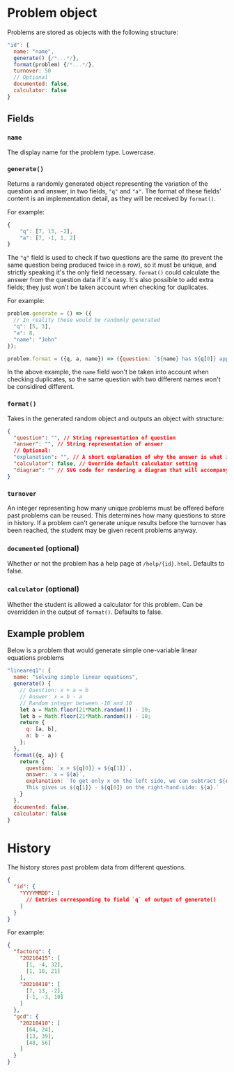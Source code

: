 # Problem object
Problems are stored as objects with the following structure:
```javascript
"id": {
  name: "name",
  generate() {/*...*/},
  format(problem) {/*...*/},
  turnover: 50
  // Optional
  documented: false,
  calculator: false
}
```
## Fields
### `name`
The display name for the problem type. Lowercase.
### `generate()`
Returns a randomly generated object representing the variation of the question and answer, in two fields, `"q"` and `"a"`. The format of these fields' content is an implementation detail, as they will be received by `format()`.

For example:
```javascript
{
    "q": [7, 13, -2],
    "a": [7, -1, 1, 2]
}
```
The `"q"` field is used to check if two questions are the same (to prevent the same question being produced twice in a row), so it must be unique, and strictly speaking it's the only field necessary. `format()` could calculate the answer from the question data if it's easy. It's also possible to add extra fields; they just won't be taken account when checking for duplicates.

For example:
```javascript
problem.generate = () => ({
  // In reality these would be randomly generated
  "q": [5, 3],
  "a": 8,
  "name": "John"
});

problem.format = ({q, a, name}) => ({question: `${name} has ${q[0]} apples and ${q[1]} oranges. How many fruits does ${name} have in total?`, answer: `${name} has ${a} fruits.`});
```
In the above example, the `name` field won't be taken into account when checking duplicates, so the same question with two different names won't be considired different.
### `format()`
Takes in the generated random object and outputs an object with structure:
```json
{
  "question": "", // String representation of question
  "answer": "", // String representation of answer
  // Optional:
  "explanation": "", // A short explanation of why the answer is what it is
  "calculator": false, // Override default calculator setting
  "diagram": "" // SVG code for rendering a diagram that will accompany the question
}
```
### `turnover`
An integer representing how many unique problems must be offered before past problems can be reused. This determines how many questions to store in history. If a problem can't generate unique results before the turnover has been reached, the student may be given recent problems anyway.
### `documented` (optional)
Whether or not the problem has a help page at `/help/{id}.html`. Defaults to false.
### `calculator` (optional)
Whether the student is allowed a calculator for this problem. Can be overridden in the output of `format()`. Defaults to false.

## Example problem
Below is a problem that would generate simple one-variable linear equations problems
```javascript
"lineareq1": {
  name: "solving simple linear equations",
  generate() {
    // Question: x + a = b
    // Answer: x = b - a
    // Random integer between -10 and 10
    let a = Math.floor(21*Math.random()) - 10;
    let b = Math.floor(21*Math.random()) - 10;
    return {
      q: [a, b],
      a: b - a
    };
  },
  format({q, a}) {
    return {
      question: `x + ${q[0]} = ${q[1]}`,
      answer: `x = ${a}`,
      explanation: `To get only x on the left side, we can subtract ${q[0]} from both sides.
      This gives us ${q[1]} - ${q[0]} on the right-hand-side: ${a}.`
    }
  },
  documented: false,
  calculator: false
}
```

# History
The history stores past problem data from different questions.
```json
{
  "id": {
    "YYYYMMDD": [
      // Entries corresponding to field `q` of output of generate()
    ]
  }
}
```
For example:
```json
{
  "factorq": {
    "20210415": [
      [1, -4, 32],
      [1, 10, 21]
    ],
    "20210418": [
      [7, 13, -2],
      [-1, -3, 10]
    ]
  },
  "gcd": {
    "20210410": [
      [64, 24],
      [13, 39],
      [48, 56]
    ]
  }
}
```
